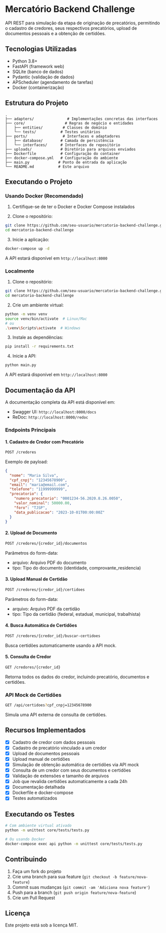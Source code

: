 # Mercatório Backend Challenge

API REST para simulação da etapa de originação de precatórios, permitindo o cadastro de credores, seus respectivos precatórios, upload de documentos pessoais e a obtenção de certidões.

## Tecnologias Utilizadas

- Python 3.8+
- FastAPI (framework web)
- SQLite (banco de dados)
- Pydantic (validação de dados)
- APScheduler (agendamento de tarefas)
- Docker (containerização)

## Estrutura do Projeto

```
.
├── adapters/               # Implementações concretas das interfaces
├── core/                  # Regras de negócio e entidades
│   ├── entities/         # Classes de domínio
│   └── tests/           # Testes unitários
├── ports/                # Interfaces e adaptadores
│   ├── database/        # Camada de persistência
│   └── interfaces/      # Interfaces de repositório
├── uploads/             # Diretório para arquivos enviados
├── Dockerfile           # Configuração do container
├── docker-compose.yml   # Configuração do ambiente
├── main.py             # Ponto de entrada da aplicação
└── README.md           # Este arquivo
```

## Executando o Projeto

### Usando Docker (Recomendado)

1. Certifique-se de ter o Docker e Docker Compose instalados

2. Clone o repositório:
```bash
git clone https://github.com/seu-usuario/mercatorio-backend-challenge.git
cd mercatorio-backend-challenge
```

3. Inicie a aplicação:
```bash
docker-compose up -d
```

A API estará disponível em `http://localhost:8000`

### Localmente

1. Clone o repositório:
```bash
git clone https://github.com/seu-usuario/mercatorio-backend-challenge.git
cd mercatorio-backend-challenge
```

2. Crie um ambiente virtual:
```bash
python -m venv venv
source venv/bin/activate  # Linux/Mac
# ou
.\venv\Scripts\activate  # Windows
```

3. Instale as dependências:
```bash
pip install -r requirements.txt
```

4. Inicie a API:
```bash
python main.py
```

A API estará disponível em `http://localhost:8000`

## Documentação da API

A documentação completa da API está disponível em:
- Swagger UI: `http://localhost:8000/docs`
- ReDoc: `http://localhost:8000/redoc`

### Endpoints Principais

#### 1. Cadastro de Credor com Precatório

```bash
POST /credores
```

Exemplo de payload:
```json
{
  "nome": "Maria Silva",
  "cpf_cnpj": "12345678900",
  "email": "maria@email.com",
  "telefone": "11999999999",
  "precatorio": {
    "numero_precatorio": "0001234-56.2020.8.26.0050",
    "valor_nominal": 50000.00,
    "foro": "TJSP",
    "data_publicacao": "2023-10-01T00:00:00Z"
  }
}
```

#### 2. Upload de Documento

```bash
POST /credores/{credor_id}/documentos
```

Parâmetros do form-data:
- arquivo: Arquivo PDF do documento
- tipo: Tipo do documento (identidade, comprovante_residencia)

#### 3. Upload Manual de Certidão

```bash
POST /credores/{credor_id}/certidoes
```

Parâmetros do form-data:
- arquivo: Arquivo PDF da certidão
- tipo: Tipo da certidão (federal, estadual, municipal, trabalhista)

#### 4. Busca Automática de Certidões

```bash
POST /credores/{credor_id}/buscar-certidoes
```

Busca certidões automaticamente usando a API mock.

#### 5. Consulta de Credor

```bash
GET /credores/{credor_id}
```

Retorna todos os dados do credor, incluindo precatório, documentos e certidões.

### API Mock de Certidões

```bash
GET /api/certidoes?cpf_cnpj=12345678900
```

Simula uma API externa de consulta de certidões.

## Recursos Implementados

- [x] Cadastro de credor com dados pessoais
- [x] Cadastro de precatório vinculado a um credor
- [x] Upload de documentos pessoais
- [x] Upload manual de certidões
- [x] Simulação de obtenção automática de certidões via API mock
- [x] Consulta de um credor com seus documentos e certidões
- [x] Validação de extensões e tamanho de arquivos
- [x] Job que revalida certidões automaticamente a cada 24h
- [x] Documentação detalhada
- [x] Dockerfile e docker-compose
- [x] Testes automatizados

## Executando os Testes

```bash
# Com ambiente virtual ativado
python -m unittest core/tests/tests.py

# Ou usando Docker
docker-compose exec api python -m unittest core/tests/tests.py
```

## Contribuindo

1. Faça um fork do projeto
2. Crie uma branch para sua feature (`git checkout -b feature/nova-feature`)
3. Commit suas mudanças (`git commit -am 'Adiciona nova feature'`)
4. Push para a branch (`git push origin feature/nova-feature`)
5. Crie um Pull Request

## Licença

Este projeto está sob a licença MIT.